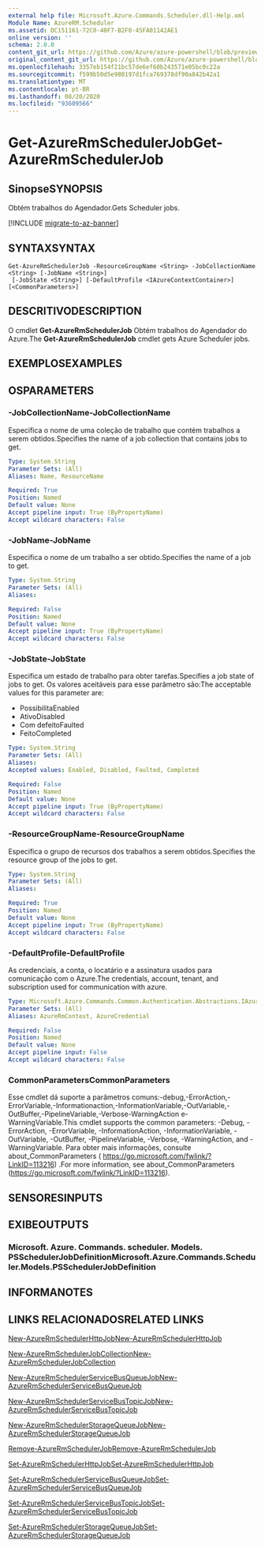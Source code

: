 ```yaml
---
external help file: Microsoft.Azure.Commands.Scheduler.dll-Help.xml
Module Name: AzureRM.Scheduler
ms.assetid: DC151161-72C0-40F7-B2F0-45FA01142AE1
online version: ''
schema: 2.0.0
content_git_url: https://github.com/Azure/azure-powershell/blob/preview/src/ResourceManager/Scheduler/Commands.Scheduler/help/Get-AzureRmSchedulerJob.md
original_content_git_url: https://github.com/Azure/azure-powershell/blob/preview/src/ResourceManager/Scheduler/Commands.Scheduler/help/Get-AzureRmSchedulerJob.md
ms.openlocfilehash: 3357eb154f21bc57de6ef60b243571e05bc0c22a
ms.sourcegitcommit: f599b50d5e980197d1fca769378df90a842b42a1
ms.translationtype: MT
ms.contentlocale: pt-BR
ms.lasthandoff: 08/20/2020
ms.locfileid: "93609566"
---
```

# <span data-ttu-id="b0d3b-101">Get-AzureRmSchedulerJob</span><span class="sxs-lookup"><span data-stu-id="b0d3b-101">Get-AzureRmSchedulerJob</span></span>

## <span data-ttu-id="b0d3b-102">Sinopse</span><span class="sxs-lookup"><span data-stu-id="b0d3b-102">SYNOPSIS</span></span>
<span data-ttu-id="b0d3b-103">Obtém trabalhos do Agendador.</span><span class="sxs-lookup"><span data-stu-id="b0d3b-103">Gets Scheduler jobs.</span></span>

[!INCLUDE [migrate-to-az-banner](../../includes/migrate-to-az-banner.md)]

## <span data-ttu-id="b0d3b-104">SYNTAX</span><span class="sxs-lookup"><span data-stu-id="b0d3b-104">SYNTAX</span></span>

```
Get-AzureRmSchedulerJob -ResourceGroupName <String> -JobCollectionName <String> [-JobName <String>]
 [-JobState <String>] [-DefaultProfile <IAzureContextContainer>] [<CommonParameters>]
```

## <span data-ttu-id="b0d3b-105">DESCRITIVO</span><span class="sxs-lookup"><span data-stu-id="b0d3b-105">DESCRIPTION</span></span>
<span data-ttu-id="b0d3b-106">O cmdlet **Get-AzureRmSchedulerJob** Obtém trabalhos do Agendador do Azure.</span><span class="sxs-lookup"><span data-stu-id="b0d3b-106">The **Get-AzureRmSchedulerJob** cmdlet gets Azure Scheduler jobs.</span></span>

## <span data-ttu-id="b0d3b-107">EXEMPLOS</span><span class="sxs-lookup"><span data-stu-id="b0d3b-107">EXAMPLES</span></span>

## <span data-ttu-id="b0d3b-108">OS</span><span class="sxs-lookup"><span data-stu-id="b0d3b-108">PARAMETERS</span></span>

### <span data-ttu-id="b0d3b-109">-JobCollectionName</span><span class="sxs-lookup"><span data-stu-id="b0d3b-109">-JobCollectionName</span></span>
<span data-ttu-id="b0d3b-110">Especifica o nome de uma coleção de trabalho que contém trabalhos a serem obtidos.</span><span class="sxs-lookup"><span data-stu-id="b0d3b-110">Specifies the name of a job collection that contains jobs to get.</span></span>

```yaml
Type: System.String
Parameter Sets: (All)
Aliases: Name, ResourceName

Required: True
Position: Named
Default value: None
Accept pipeline input: True (ByPropertyName)
Accept wildcard characters: False
```

### <span data-ttu-id="b0d3b-111">-JobName</span><span class="sxs-lookup"><span data-stu-id="b0d3b-111">-JobName</span></span>
<span data-ttu-id="b0d3b-112">Especifica o nome de um trabalho a ser obtido.</span><span class="sxs-lookup"><span data-stu-id="b0d3b-112">Specifies the name of a job to get.</span></span>

```yaml
Type: System.String
Parameter Sets: (All)
Aliases: 

Required: False
Position: Named
Default value: None
Accept pipeline input: True (ByPropertyName)
Accept wildcard characters: False
```

### <span data-ttu-id="b0d3b-113">-JobState</span><span class="sxs-lookup"><span data-stu-id="b0d3b-113">-JobState</span></span>
<span data-ttu-id="b0d3b-114">Especifica um estado de trabalho para obter tarefas.</span><span class="sxs-lookup"><span data-stu-id="b0d3b-114">Specifies a job state of jobs to get.</span></span>
<span data-ttu-id="b0d3b-115">Os valores aceitáveis para esse parâmetro são:</span><span class="sxs-lookup"><span data-stu-id="b0d3b-115">The acceptable values for this parameter are:</span></span>

- <span data-ttu-id="b0d3b-116">Possibilita</span><span class="sxs-lookup"><span data-stu-id="b0d3b-116">Enabled</span></span> 
- <span data-ttu-id="b0d3b-117">Ativo</span><span class="sxs-lookup"><span data-stu-id="b0d3b-117">Disabled</span></span> 
- <span data-ttu-id="b0d3b-118">Com defeito</span><span class="sxs-lookup"><span data-stu-id="b0d3b-118">Faulted</span></span> 
- <span data-ttu-id="b0d3b-119">Feito</span><span class="sxs-lookup"><span data-stu-id="b0d3b-119">Completed</span></span>

```yaml
Type: System.String
Parameter Sets: (All)
Aliases: 
Accepted values: Enabled, Disabled, Faulted, Completed

Required: False
Position: Named
Default value: None
Accept pipeline input: True (ByPropertyName)
Accept wildcard characters: False
```

### <span data-ttu-id="b0d3b-120">-ResourceGroupName</span><span class="sxs-lookup"><span data-stu-id="b0d3b-120">-ResourceGroupName</span></span>
<span data-ttu-id="b0d3b-121">Especifica o grupo de recursos dos trabalhos a serem obtidos.</span><span class="sxs-lookup"><span data-stu-id="b0d3b-121">Specifies the resource group of the jobs to get.</span></span>

```yaml
Type: System.String
Parameter Sets: (All)
Aliases: 

Required: True
Position: Named
Default value: None
Accept pipeline input: True (ByPropertyName)
Accept wildcard characters: False
```

### <span data-ttu-id="b0d3b-122">-DefaultProfile</span><span class="sxs-lookup"><span data-stu-id="b0d3b-122">-DefaultProfile</span></span>
<span data-ttu-id="b0d3b-123">As credenciais, a conta, o locatário e a assinatura usados para comunicação com o Azure.</span><span class="sxs-lookup"><span data-stu-id="b0d3b-123">The credentials, account, tenant, and subscription used for communication with azure.</span></span>

```yaml
Type: Microsoft.Azure.Commands.Common.Authentication.Abstractions.IAzureContextContainer
Parameter Sets: (All)
Aliases: AzureRmContext, AzureCredential

Required: False
Position: Named
Default value: None
Accept pipeline input: False
Accept wildcard characters: False
```

### <span data-ttu-id="b0d3b-124">CommonParameters</span><span class="sxs-lookup"><span data-stu-id="b0d3b-124">CommonParameters</span></span>
<span data-ttu-id="b0d3b-125">Esse cmdlet dá suporte a parâmetros comuns:-debug,-ErrorAction,-ErrorVariable,-Informationaction,-InformationVariable,-OutVariable,-OutBuffer,-PipelineVariable,-Verbose-WarningAction e-WarningVariable.</span><span class="sxs-lookup"><span data-stu-id="b0d3b-125">This cmdlet supports the common parameters: -Debug, -ErrorAction, -ErrorVariable, -InformationAction, -InformationVariable, -OutVariable, -OutBuffer, -PipelineVariable, -Verbose, -WarningAction, and -WarningVariable.</span></span> <span data-ttu-id="b0d3b-126">Para obter mais informações, consulte about_CommonParameters ( https://go.microsoft.com/fwlink/?LinkID=113216) .</span><span class="sxs-lookup"><span data-stu-id="b0d3b-126">For more information, see about_CommonParameters (https://go.microsoft.com/fwlink/?LinkID=113216).</span></span>

## <span data-ttu-id="b0d3b-127">SENSORES</span><span class="sxs-lookup"><span data-stu-id="b0d3b-127">INPUTS</span></span>

## <span data-ttu-id="b0d3b-128">EXIBE</span><span class="sxs-lookup"><span data-stu-id="b0d3b-128">OUTPUTS</span></span>

### <span data-ttu-id="b0d3b-129">Microsoft. Azure. Commands. scheduler. Models. PSSchedulerJobDefinition</span><span class="sxs-lookup"><span data-stu-id="b0d3b-129">Microsoft.Azure.Commands.Scheduler.Models.PSSchedulerJobDefinition</span></span>

## <span data-ttu-id="b0d3b-130">INFORMA</span><span class="sxs-lookup"><span data-stu-id="b0d3b-130">NOTES</span></span>

## <span data-ttu-id="b0d3b-131">LINKS RELACIONADOS</span><span class="sxs-lookup"><span data-stu-id="b0d3b-131">RELATED LINKS</span></span>

[<span data-ttu-id="b0d3b-132">New-AzureRmSchedulerHttpJob</span><span class="sxs-lookup"><span data-stu-id="b0d3b-132">New-AzureRmSchedulerHttpJob</span></span>](./New-AzureRmSchedulerHttpJob.md)

[<span data-ttu-id="b0d3b-133">New-AzureRmSchedulerJobCollection</span><span class="sxs-lookup"><span data-stu-id="b0d3b-133">New-AzureRmSchedulerJobCollection</span></span>](./New-AzureRmSchedulerJobCollection.md)

[<span data-ttu-id="b0d3b-134">New-AzureRmSchedulerServiceBusQueueJob</span><span class="sxs-lookup"><span data-stu-id="b0d3b-134">New-AzureRmSchedulerServiceBusQueueJob</span></span>](./New-AzureRmSchedulerServiceBusQueueJob.md)

[<span data-ttu-id="b0d3b-135">New-AzureRmSchedulerServiceBusTopicJob</span><span class="sxs-lookup"><span data-stu-id="b0d3b-135">New-AzureRmSchedulerServiceBusTopicJob</span></span>](./New-AzureRmSchedulerServiceBusTopicJob.md)

[<span data-ttu-id="b0d3b-136">New-AzureRmSchedulerStorageQueueJob</span><span class="sxs-lookup"><span data-stu-id="b0d3b-136">New-AzureRmSchedulerStorageQueueJob</span></span>](./New-AzureRmSchedulerStorageQueueJob.md)

[<span data-ttu-id="b0d3b-137">Remove-AzureRmSchedulerJob</span><span class="sxs-lookup"><span data-stu-id="b0d3b-137">Remove-AzureRmSchedulerJob</span></span>](./Remove-AzureRmSchedulerJob.md)

[<span data-ttu-id="b0d3b-138">Set-AzureRmSchedulerHttpJob</span><span class="sxs-lookup"><span data-stu-id="b0d3b-138">Set-AzureRmSchedulerHttpJob</span></span>](./Set-AzureRmSchedulerHttpJob.md)

[<span data-ttu-id="b0d3b-139">Set-AzureRmSchedulerServiceBusQueueJob</span><span class="sxs-lookup"><span data-stu-id="b0d3b-139">Set-AzureRmSchedulerServiceBusQueueJob</span></span>](./Set-AzureRmSchedulerServiceBusQueueJob.md)

[<span data-ttu-id="b0d3b-140">Set-AzureRmSchedulerServiceBusTopicJob</span><span class="sxs-lookup"><span data-stu-id="b0d3b-140">Set-AzureRmSchedulerServiceBusTopicJob</span></span>](./Set-AzureRmSchedulerServiceBusTopicJob.md)

[<span data-ttu-id="b0d3b-141">Set-AzureRmSchedulerStorageQueueJob</span><span class="sxs-lookup"><span data-stu-id="b0d3b-141">Set-AzureRmSchedulerStorageQueueJob</span></span>](./Set-AzureRmSchedulerStorageQueueJob.md)


